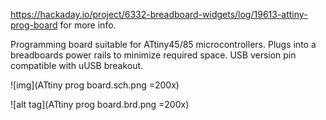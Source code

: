 https://hackaday.io/project/6332-breadboard-widgets/log/19613-attiny-prog-board for more info.

Programming board suitable for ATtiny45/85 microcontrollers. Plugs into a breadboards power rails to minimize required space.
USB version pin compatible with uUSB breakout.

![img](ATtiny prog board.sch.png =200x)

![alt tag](ATtiny prog board.brd.png =200x)
